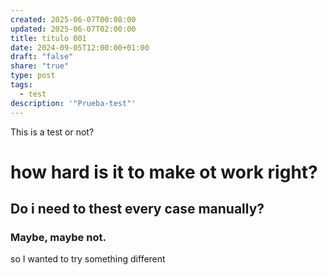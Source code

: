 ```yaml
---
created: 2025-06-07T00:08:00
updated: 2025-06-07T02:00:00
title: titulo 001
date: 2024-09-05T12:00:00+01:00
draft: "false"
share: "true"
type: post
tags:
  - test
description: '"Prueba-test"'
---
```

This is a test
or not?

# how hard is it to make ot work right?


## Do i need to thest every case manually?



### Maybe, maybe not.

so I wanted to try something different 

